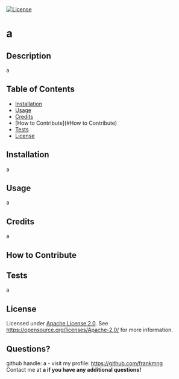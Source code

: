 [![License](https://img.shields.io/badge/License-Apache_2.0-blue.svg)](https://opensource.org/licenses/Apache-2.0)

# a

## Description
a

## Table of Contents
- [Installation](#installation)
- [Usage](#usage)
- [Credits](#credits)
- [How to Contribute](#How to Contribute)
- [Tests](#test)
- [License](#license)

## Installation
a

## Usage
a

## Credits
a

## How to Contribute


## Tests
a

## License
Licensed under <a href="https://opensource.org/licenses/Apache-2.0/">Apache License 2.0<a>.
See https://opensource.org/licenses/Apache-2.0/ for more information.

## Questions?

github handle: a - visit my profile: https://github.com/frankmng<br>
Contact me at <strong>a<strong> if you have any additional questions!
